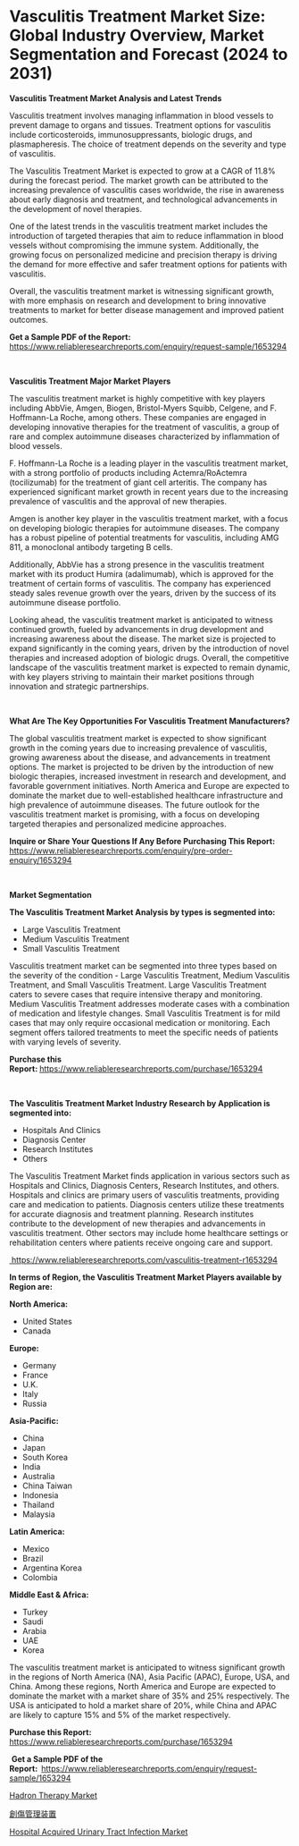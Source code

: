 <p><h1>Vasculitis Treatment Market Size: Global Industry Overview, Market Segmentation and Forecast (2024 to 2031)</h1></p><p><strong>Vasculitis Treatment Market Analysis and Latest Trends</strong></p>
<p><p>Vasculitis treatment involves managing inflammation in blood vessels to prevent damage to organs and tissues. Treatment options for vasculitis include corticosteroids, immunosuppressants, biologic drugs, and plasmapheresis. The choice of treatment depends on the severity and type of vasculitis.</p><p>The Vasculitis Treatment Market is expected to grow at a CAGR of 11.8% during the forecast period. The market growth can be attributed to the increasing prevalence of vasculitis cases worldwide, the rise in awareness about early diagnosis and treatment, and technological advancements in the development of novel therapies.</p><p>One of the latest trends in the vasculitis treatment market includes the introduction of targeted therapies that aim to reduce inflammation in blood vessels without compromising the immune system. Additionally, the growing focus on personalized medicine and precision therapy is driving the demand for more effective and safer treatment options for patients with vasculitis.</p><p>Overall, the vasculitis treatment market is witnessing significant growth, with more emphasis on research and development to bring innovative treatments to market for better disease management and improved patient outcomes.</p></p>
<p><strong>Get a Sample PDF of the Report:&nbsp;</strong> <a href="https://www.reliableresearchreports.com/enquiry/request-sample/1653294">https://www.reliableresearchreports.com/enquiry/request-sample/1653294</a></p>
<p>&nbsp;</p>
<p><strong>Vasculitis Treatment Major Market Players</strong></p>
<p><p>The vasculitis treatment market is highly competitive with key players including AbbVie, Amgen, Biogen, Bristol-Myers Squibb, Celgene, and F. Hoffmann-La Roche, among others. These companies are engaged in developing innovative therapies for the treatment of vasculitis, a group of rare and complex autoimmune diseases characterized by inflammation of blood vessels.</p><p>F. Hoffmann-La Roche is a leading player in the vasculitis treatment market, with a strong portfolio of products including Actemra/RoActemra (tocilizumab) for the treatment of giant cell arteritis. The company has experienced significant market growth in recent years due to the increasing prevalence of vasculitis and the approval of new therapies.</p><p>Amgen is another key player in the vasculitis treatment market, with a focus on developing biologic therapies for autoimmune diseases. The company has a robust pipeline of potential treatments for vasculitis, including AMG 811, a monoclonal antibody targeting B cells.</p><p>Additionally, AbbVie has a strong presence in the vasculitis treatment market with its product Humira (adalimumab), which is approved for the treatment of certain forms of vasculitis. The company has experienced steady sales revenue growth over the years, driven by the success of its autoimmune disease portfolio.</p><p>Looking ahead, the vasculitis treatment market is anticipated to witness continued growth, fueled by advancements in drug development and increasing awareness about the disease. The market size is projected to expand significantly in the coming years, driven by the introduction of novel therapies and increased adoption of biologic drugs. Overall, the competitive landscape of the vasculitis treatment market is expected to remain dynamic, with key players striving to maintain their market positions through innovation and strategic partnerships.</p></p>
<p>&nbsp;</p>
<p><strong>What Are The Key Opportunities For Vasculitis Treatment Manufacturers?</strong></p>
<p><p>The global vasculitis treatment market is expected to show significant growth in the coming years due to increasing prevalence of vasculitis, growing awareness about the disease, and advancements in treatment options. The market is projected to be driven by the introduction of new biologic therapies, increased investment in research and development, and favorable government initiatives. North America and Europe are expected to dominate the market due to well-established healthcare infrastructure and high prevalence of autoimmune diseases. The future outlook for the vasculitis treatment market is promising, with a focus on developing targeted therapies and personalized medicine approaches.</p></p>
<p><strong>Inquire or Share Your Questions If Any Before Purchasing This Report:</strong> <a href="https://www.reliableresearchreports.com/enquiry/pre-order-enquiry/1653294">https://www.reliableresearchreports.com/enquiry/pre-order-enquiry/1653294</a></p>
<p>&nbsp;</p>
<p><strong>Market Segmentation</strong></p>
<p><strong>The Vasculitis Treatment Market Analysis by types is segmented into:</strong></p>
<p><ul><li>Large Vasculitis Treatment</li><li>Medium Vasculitis Treatment</li><li>Small Vasculitis Treatment</li></ul></p>
<p><p>Vasculitis treatment market can be segmented into three types based on the severity of the condition - Large Vasculitis Treatment, Medium Vasculitis Treatment, and Small Vasculitis Treatment. Large Vasculitis Treatment caters to severe cases that require intensive therapy and monitoring. Medium Vasculitis Treatment addresses moderate cases with a combination of medication and lifestyle changes. Small Vasculitis Treatment is for mild cases that may only require occasional medication or monitoring. Each segment offers tailored treatments to meet the specific needs of patients with varying levels of severity.</p></p>
<p><strong>Purchase this Report:&nbsp;</strong><a href="https://www.reliableresearchreports.com/purchase/1653294">https://www.reliableresearchreports.com/purchase/1653294</a></p>
<p>&nbsp;</p>
<p><strong>The Vasculitis Treatment Market Industry Research by Application is segmented into:</strong></p>
<p><ul><li>Hospitals And Clinics</li><li>Diagnosis Center</li><li>Research Institutes</li><li>Others</li></ul></p>
<p><p>The Vasculitis Treatment Market finds application in various sectors such as Hospitals and Clinics, Diagnosis Centers, Research Institutes, and others. Hospitals and clinics are primary users of vasculitis treatments, providing care and medication to patients. Diagnosis centers utilize these treatments for accurate diagnosis and treatment planning. Research institutes contribute to the development of new therapies and advancements in vasculitis treatment. Other sectors may include home healthcare settings or rehabilitation centers where patients receive ongoing care and support.</p></p>
<p><a href="https://www.reliableresearchreports.com/vasculitis-treatment-r1653294">&nbsp;https://www.reliableresearchreports.com/vasculitis-treatment-r1653294</a></p>
<p><strong>In terms of Region, the Vasculitis Treatment Market Players available by Region are:</strong></p>
<p>
    <p> <strong> North America: </strong>
        <ul>
            <li>United States</li>
            <li>Canada</li>
        </ul>
        </p> 
    <p> <strong> Europe: </strong>
        <ul>
            <li>Germany</li>
            <li>France</li>
            <li>U.K.</li>
            <li>Italy</li>
            <li>Russia</li>
        </ul>
        </p> 
    <p> <strong> Asia-Pacific: </strong>
        <ul>
            <li>China</li>
            <li>Japan</li>
            <li>South Korea</li>
            <li>India</li>
            <li>Australia</li>
            <li>China Taiwan</li>
            <li>Indonesia</li>
            <li>Thailand</li>
            <li>Malaysia</li>
        </ul>
        </p> 
    <p> <strong> Latin America: </strong>
        <ul>
            <li>Mexico</li>
            <li>Brazil</li>
            <li>Argentina Korea</li>
            <li>Colombia</li>
        </ul>
        </p> 
    <p> <strong> Middle East & Africa: </strong>
        <ul>
            <li>Turkey</li>
            <li>Saudi</li>
            <li>Arabia</li>
            <li>UAE</li>
            <li>Korea</li>
        </ul>
    </p>
    </p>
<p><p>The vasculitis treatment market is anticipated to witness significant growth in the regions of North America (NA), Asia Pacific (APAC), Europe, USA, and China. Among these regions, North America and Europe are expected to dominate the market with a market share of 35% and 25% respectively. The USA is anticipated to hold a market share of 20%, while China and APAC are likely to capture 15% and 5% of the market respectively.</p></p>
<p><strong>Purchase this Report: </strong><a href="https://www.reliableresearchreports.com/purchase/1653294">https://www.reliableresearchreports.com/purchase/1653294</a></p>
<p>&nbsp;<strong>Get a Sample PDF of the Report:&nbsp;&nbsp;</strong><a href="https://www.reliableresearchreports.com/enquiry/request-sample/1653294">https://www.reliableresearchreports.com/enquiry/request-sample/1653294</a></p>
<p><strong></strong></p>
<p><p><a href="https://github.com/qdaxyrhp12/Market-Research-Report-List-1/blob/main/hadron-therapy-market.md">Hadron Therapy Market</a></p><p><a href="https://github.com/KenyonJohns/Market-Research-Report-List-1/blob/main/3763094171461.md">創傷管理装置</a></p><p><a href="https://github.com/sajonf007/Market-Research-Report-List-1/blob/main/hospital-acquired-urinary-tract-infection-market.md">Hospital Acquired Urinary Tract Infection Market</a></p></p>